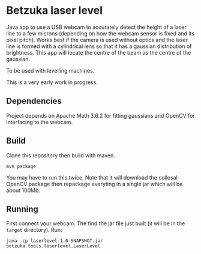 # Betzuka laser level

Java app to use a USB webcam to accurately detect the height of a laser line to a few microns (depending on how the webcam sensor is fixed and its pixel pitch). Works best if the camera is used without optics and the laser line is formed with a cylindrical lens 
so that it has a gaussian distribution of brightness. This app will locate the centre of the beam as the centre of the gaussian.

To be used with levelling machines.

This is a very early work in progress.

## Dependencies
Project depends on Apache Math 3.6.2 for fitting gaussians and OpenCV for interfacing to the webcam.

## Build
Clone this repository then build with maven.

`mvn package`

You may have to run this twice. Note that it will download the collosal OpenCV package then repackage everyting in a single jar which will be about 100Mb.

## Running

First connect your webcam. The find the jar file just built (it will be in the `target` directory). Run:

`java -cp laserlevel-1.0-SNAPSHOT.jar betzuka.tools.laserlevel.LaserLevel`
